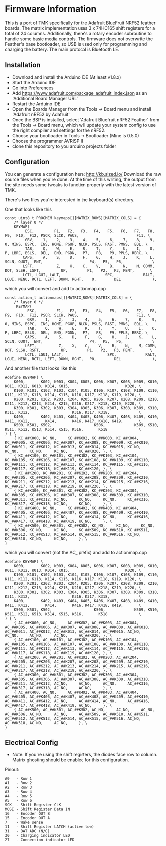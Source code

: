 # Firmware Information

This is a port of TMK specifically for the Adafruit BlueFruit NRF52 feather boards. The matrix implementation
uses 3 x 74HC165 shift registers for a total of 24 columns. Additionally, there's a rotary encoder subroutine
to handle some basic media controls. The firmware does not overwrite the Feather's base bootloader, so USB
is used only for programming and charging the battery. The main protocol is Bluetooth LE.

## Installation
* Download and install the Arduino IDE (At least v1.8.x)
* Start the Arduino IDE
* Go into Preferences
* Add https://www.adafruit.com/package_adafruit_index.json as an 'Additional Board Manager URL'
* Restart the Arduino IDE
* Open the Boards Manager from the Tools -> Board menu and install 'Adafruit nRF52 by Adafruit'
* Once the BSP is installed, select 'Adafruit Bluefruit nRF52 Feather' from the Tools -> Board menu, which will
update your system config to use the right compiler and settings for the nRF52.
* Choose your bootloader in Tools -> Bootloader (Mine is 0.5.0)
* Choose the programmer AVRISP II
* clone this repository to you arduino projects folder

## Configuration
You can generate a configuration here: http://kb.sized.io/
Download the raw source files when you're done.
At the time of this writing, the output from the site needs some tweaks to function properly with the
latest version of TMK.

There's two files you're interested in the keyboard(s) directory.

One that looks like this
```
const uint8_t PROGMEM keymaps[][MATRIX_ROWS][MATRIX_COLS] = {
    /* layer 0 */
    KEYMAP(
         ESC,         F1,   F2,   F3,   F4,   F5,   F6,   F7,   F8,   F9,  F10,  F12, PSCR, SLCK, PAUS,                          F11, \
         GRV,    1,    2,    3,    4,    5,    6,    7,    8,    9,    0, MINS, BSPC,  INS, HOME, PGUP, NLCK, PSLS, PAST, PMNS,  EQL, \
         TAB,    Q,    W,    E,    R,    T,    Y,    U,    I,    O,    P, LBRC, BSLS,  DEL,  END, PGDN,   P7,   P8,   P9, PPLS, RBRC, \
        CAPS,    A,    S,    D,    F,    G,    H,    J,    K,    L, SCLN, QUOT,  ENT,                     P4,   P5,   P6,             \
        LSFT,          Z,    X,    C,    V,    B,    N,    M, COMM,  DOT, SLSH, LSFT,         UP,         P1,   P2,   P3, PENT,       \
        LCTL, LGUI, LALT,                    SPC,             RALT, LGUI, MENU, RCTL, LEFT, DOWN, RGHT,    0,        DEL              ),
```

which you will convert and add to actionmap.cpp

```
const action_t actionmaps[][MATRIX_ROWS][MATRIX_COLS] = {
    /* layer 0 */
     KEYMAP(
          ESC,         F1,   F2,   F3,   F4,   F5,   F6,   F7,   F8,   F9,  F10,  F12, PSCR, SLCK, PAUS,                          F11, \
          GRV,    1,    2,    3,    4,    5,    6,    7,    8,    9,    0, MINS, BSPC,  INS, HOME, PGUP, NLCK, PSLS, PAST, PMNS,  EQL, \
          TAB,    Q,    W,    E,    R,    T,    Y,    U,    I,    O,    P, LBRC, BSLS,  DEL,  END, PGDN,   P7,   P8,   P9, PPLS, RBRC, \
         CAPS,    A,    S,    D,    F,    G,    H,    J,    K,    L, SCLN, QUOT,  ENT,                     P4,   P5,   P6,             \
         LSFT,          Z,    X,    C,    V,    B,    N,    M, COMM,  DOT, SLSH, RSFT,         UP,         P1,   P2,   P3, PENT,       \
         LCTL, LGUI, LALT,                    SPC,             RALT, LGUI, MENU, RCTL, LEFT, DOWN, RGHT,   P0,        DEL              ),
```

And another file that looks like this

```
#define KEYMAP( \
    K000,       K002, K003, K004, K005, K006, K007, K008, K009, K010, K011, K012, K013, K014, K015,                         K020, \
    K100, K101, K102, K103, K104, K105, K106, K107, K108, K109, K110, K111, K112, K113, K114, K115, K116, K117, K118, K119, K120, \
    K200, K201, K202, K203, K204, K205, K206, K207, K208, K209, K210, K211, K212, K213, K214, K215, K216, K217, K218, K219, K220, \
    K300, K301, K302, K303, K304, K305, K306, K307, K308, K309, K310, K311, K312,                   K316, K317, K318,             \
    K400,       K402, K403, K404, K405, K406, K407, K408, K409, K410, K411, K412,       K414,       K416, K417, K418, K419,       \
    K500, K501, K502,                   K506,             K509, K510, K511, K512, K513, K514, K515, K516,       K518              \
) { \
    { KC_##K000, KC_NO,     KC_##K002, KC_##K003, KC_##K004, KC_##K005, KC_##K006, KC_##K007, KC_##K008, KC_##K009, KC_##K010, KC_##K011, KC_##K012, KC_##K013, KC_##K014, KC_##K015, KC_NO,     KC_NO,     KC_NO,     KC_NO,     KC_##K020, }, \
    { KC_##K100, KC_##K101, KC_##K102, KC_##K103, KC_##K104, KC_##K105, KC_##K106, KC_##K107, KC_##K108, KC_##K109, KC_##K110, KC_##K111, KC_##K112, KC_##K113, KC_##K114, KC_##K115, KC_##K116, KC_##K117, KC_##K118, KC_##K119, KC_##K120, }, \
    { KC_##K200, KC_##K201, KC_##K202, KC_##K203, KC_##K204, KC_##K205, KC_##K206, KC_##K207, KC_##K208, KC_##K209, KC_##K210, KC_##K211, KC_##K212, KC_##K213, KC_##K214, KC_##K215, KC_##K216, KC_##K217, KC_##K218, KC_##K219, KC_##K220, }, \
    { KC_##K300, KC_##K301, KC_##K302, KC_##K303, KC_##K304, KC_##K305, KC_##K306, KC_##K307, KC_##K308, KC_##K309, KC_##K310, KC_##K311, KC_##K312, KC_NO,     KC_NO,     KC_NO,     KC_##K316, KC_##K317, KC_##K318, KC_NO,     KC_NO,     }, \
    { KC_##K400, KC_NO,     KC_##K402, KC_##K403, KC_##K404, KC_##K405, KC_##K406, KC_##K407, KC_##K408, KC_##K409, KC_##K410, KC_##K411, KC_##K412, KC_NO,     KC_##K414, KC_NO,     KC_##K416, KC_##K417, KC_##K418, KC_##K419, KC_NO,     }, \
    { KC_##K500, KC_##K501, KC_##K502, KC_NO,     KC_NO,     KC_NO,     KC_##K506, KC_NO,     KC_NO,     KC_##K509, KC_##K510, KC_##K511, KC_##K512, KC_##K513, KC_##K514, KC_##K515, KC_##K516, KC_NO,     KC_##K518, KC_NO,     KC_NO,     }, \
}
```

which you will convert (not the AC_ prefix) and add to actionmap.cpp

```
#define KEYMAP( \
    K000,       K002, K003, K004, K005, K006, K007, K008, K009, K010, K011, K012, K013, K014, K015,                         K020, \
    K100, K101, K102, K103, K104, K105, K106, K107, K108, K109, K110, K111, K112, K113, K114, K115, K116, K117, K118, K119, K120, \
    K200, K201, K202, K203, K204, K205, K206, K207, K208, K209, K210, K211, K212, K213, K214, K215, K216, K217, K218, K219, K220, \
    K300, K301, K302, K303, K304, K305, K306, K307, K308, K309, K310, K311, K312,                   K316, K317, K318,             \
    K400,       K402, K403, K404, K405, K406, K407, K408, K409, K410, K411, K412,       K414,       K416, K417, K418, K419,       \
    K500, K501, K502,                   K506,             K509, K510, K511, K512, K513, K514, K515, K516,       K518              \
) { \
    { AC_##K000, AC_NO,     AC_##K002, AC_##K003, AC_##K004, AC_##K005, AC_##K006, AC_##K007, AC_##K008, AC_##K009, AC_##K010, AC_##K011, AC_##K012, AC_##K013, AC_##K014, AC_##K015, AC_NO,     AC_NO,     AC_NO,     AC_NO,     AC_##K020, }, \
    { AC_##K100, AC_##K101, AC_##K102, AC_##K103, AC_##K104, AC_##K105, AC_##K106, AC_##K107, AC_##K108, AC_##K109, AC_##K110, AC_##K111, AC_##K112, AC_##K113, AC_##K114, AC_##K115, AC_##K116, AC_##K117, AC_##K118, AC_##K119, AC_##K120, }, \
    { AC_##K200, AC_##K201, AC_##K202, AC_##K203, AC_##K204, AC_##K205, AC_##K206, AC_##K207, AC_##K208, AC_##K209, AC_##K210, AC_##K211, AC_##K212, AC_##K213, AC_##K214, AC_##K215, AC_##K216, AC_##K217, AC_##K218, AC_##K219, AC_##K220, }, \
    { AC_##K300, AC_##K301, AC_##K302, AC_##K303, AC_##K304, AC_##K305, AC_##K306, AC_##K307, AC_##K308, AC_##K309, AC_##K310, AC_##K311, AC_##K312, AC_NO,     AC_NO,     AC_NO,     AC_##K316, AC_##K317, AC_##K318, AC_NO,     AC_NO,     }, \
    { AC_##K400, AC_NO,     AC_##K402, AC_##K403, AC_##K404, AC_##K405, AC_##K406, AC_##K407, AC_##K408, AC_##K409, AC_##K410, AC_##K411, AC_##K412, AC_NO,     AC_##K414, AC_NO,     AC_##K416, AC_##K417, AC_##K418, AC_##K419, AC_NO,     }, \
    { AC_##K500, AC_##K501, AC_##K502, AC_NO,     AC_NO,     AC_NO,     AC_##K506, AC_NO,     AC_NO,     AC_##K509, AC_##K510, AC_##K511, AC_##K512, AC_##K513, AC_##K514, AC_##K515, AC_##K516, AC_NO,     AC_##K518, AC_NO,     AC_NO,     }, \
}
```

## Electrical Config
* Note: If you're using the shift registers, the diodes face row to column. Matrix ghosting should be enabled for this configuration.

Pinout:
```
A0   - Row 1
A1   - Row 2
A2   - Row 3
A3   - Row 4
A4   - Row 5
A5   - Row 6
SCK  - Shift Register CLK
MOSI - Shift Register Data IN
16   - Encoder OUT B
15   - Encoder OUT A
7    - Wake sense
11   - Shift Register LATCH (active low)
31   - BAT ADC (N/C)
30   - Charging indicator LED
27   - Connection indicator LED
```

